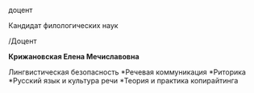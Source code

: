доцент

Кандидат филологических наук

/Доцент

**Крижановская Елена Мечиславовна**

Лингвистическая безопасность
	*Речевая коммуникация
	*Риторика
	*Русский язык и культура речи
	*Теория и практика копирайтинга